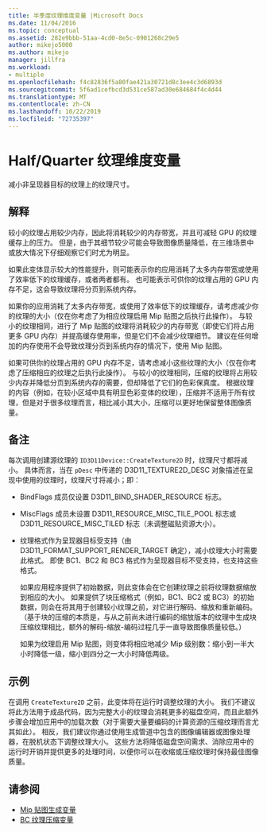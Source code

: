 ```yaml
---
title: 半季度纹理维度变量 |Microsoft Docs
ms.date: 11/04/2016
ms.topic: conceptual
ms.assetid: 282e9bbb-51aa-4cd0-8e5c-0901268c29e5
author: mikejo5000
ms.author: mikejo
manager: jillfra
ms.workload:
- multiple
ms.openlocfilehash: f4c82836f5a80fae421a30721d8c3ee4c3d6893d
ms.sourcegitcommit: 5f6ad1cefbcd3d531ce587ad30e684684f4c4d44
ms.translationtype: MT
ms.contentlocale: zh-CN
ms.lasthandoff: 10/22/2019
ms.locfileid: "72735397"
---
```

# <a name="halfquarter-texture-dimensions-variant"></a>Half/Quarter 纹理维度变量
减小非呈现器目标的纹理上的纹理尺寸。

## <a name="interpretation"></a>解释
 较小的纹理占用较少内存，因此将消耗较少的内存带宽，并且可减轻 GPU 的纹理缓存上的压力。 但是，由于其细节较少可能会导致图像质量降低，在三维场景中或放大情况下仔细观察它们时尤为明显。

 如果此变体显示较大的性能提升，则可能表示你的应用消耗了太多内存带宽或使用了效率低下的纹理缓存，或者两者都有。 也可能表示可供你的纹理占用的 GPU 内存不足，这会导致纹理将分页到系统内存。

 如果你的应用消耗了太多内存带宽，或使用了效率低下的纹理缓存，请考虑减少你的纹理的大小（仅在你考虑了为相应纹理启用 Mip 贴图之后执行此操作）。 与较小的纹理相同，进行了 Mip 贴图的纹理将消耗较少的内存带宽（即使它们将占用更多 GPU 内存）并提高缓存使用率，但是它们不会减少纹理细节。 建议在任何增加的内存使用不会导致纹理分页到系统内存的情况下，使用 Mip 贴图。

 如果可供你的纹理占用的 GPU 内存不足，请考虑减小这些纹理的大小（仅在你考虑了压缩相应的纹理之后执行此操作）。 与较小的纹理相同，压缩的纹理将占用较少内存并降低分页到系统内存的需要，但却降低了它们的色彩保真度。 根据纹理的内容（例如，在较小区域中具有明显色彩变体的纹理），压缩并不适用于所有纹理，但是对于很多纹理而言，相比减小其大小，压缩可以更好地保留整体图像质量。

## <a name="remarks"></a>备注
 每次调用创建源纹理的 `ID3D11Device::CreateTexture2D` 时，纹理尺寸都将减小。 具体而言，当在 `pDesc` 中传递的 D3D11_TEXTURE2D_DESC 对象描述在呈现中使用的纹理时，纹理尺寸将减小；即：

- BindFlags 成员仅设置 D3D11_BIND_SHADER_RESOURCE 标志。

- MiscFlags 成员未设置 D3D11_RESOURCE_MISC_TILE_POOL 标志或 D3D11_RESOURCE_MISC_TILED 标志（未调整磁贴资源大小）。

- 纹理格式作为呈现器目标受支持（由 D3D11_FORMAT_SUPPORT_RENDER_TARGET 确定），减小纹理大小时需要此格式。 即使 BC1、BC2 和 BC3 格式作为呈现器目标不受支持，也支持这些格式。

  如果应用程序提供了初始数据，则此变体会在它创建纹理之前将纹理数据缩放到相应的大小。 如果提供了块压缩格式（例如，BC1、BC2 或 BC3）的初始数据，则会在将其用于创建较小纹理之前，对它进行解码、缩放和重新编码。 （基于块的压缩的本质是，与从之前尚未进行编码的缩放版本的纹理中生成块压缩纹理相比，额外的解码-缩放-编码过程几乎一直导致图像质量较低。）

  如果为纹理启用 Mip 贴图，则变体将相应地减少 Mip 级别数：缩小到一半大小时降低一级，缩小到四分之一大小时降低两级。

## <a name="example"></a>示例
 在调用 `CreateTexture2D` 之前，此变体将在运行时调整纹理的大小。 我们不建议将此方法用于成品代码，因为完整大小的纹理会消耗更多的磁盘空间，而且此额外步骤会增加应用中的加载次数（对于需要大量要编码的计算资源的压缩纹理而言尤其如此）。 相反，我们建议你通过使用生成管道中包含的图像编辑器或图像处理器，在脱机状态下调整纹理大小。 这些方法将降低磁盘空间需求、消除应用中的运行时开销并提供更多的处理时间，以便你可以在收缩或压缩纹理时保持最佳图像质量。

## <a name="see-also"></a>请参阅
- [Mip 贴图生成变量](mip-map-generation-variant.md)
- [BC 纹理压缩变量](bc-texture-compression-variant.md)